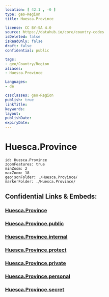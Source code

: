 ```yaml
---
location: [ 42.1 , -0 ] 
type: geo-Region
title: Huesca.Province

license: CC BY-SA 4.0
source: https://datahub.io/core/country-codes
isDeleted: false
isReadOnly: false
draft: false
confidential: public

tags:
- geo/Country/Region
aliases:
- Huesca.Province

Languages:
- de

cssclasses: geo-Region
publish: true
linkTitle: 
keywords: 
layout: 
publishDate: 
expiryDate: 
---
```


# Huesca.Province

```leaflet
id: Huesca.Province
zoomFeatures: true 
minZoom: 2 
maxZoom: 18
geojsonFolder: ./Huesca.Province/
markerFolder: ./Huesca.Province/
```


## Confidential Links & Embeds: 

### [Huesca.Province](/_Standards/Earth/Continent/Europe/Europe~South/Spain/Provinces~Spain/Aragon/Huesca.Province.md) 

### [Huesca.Province.public](/_public/Earth/Continent/Europe/Europe~South/Spain/Provinces~Spain/Aragon/Huesca.Province.public.md) 

### [Huesca.Province.internal](/_internal/Earth/Continent/Europe/Europe~South/Spain/Provinces~Spain/Aragon/Huesca.Province.internal.md) 

### [Huesca.Province.protect](/_protect/Earth/Continent/Europe/Europe~South/Spain/Provinces~Spain/Aragon/Huesca.Province.protect.md) 

### [Huesca.Province.private](/_private/Earth/Continent/Europe/Europe~South/Spain/Provinces~Spain/Aragon/Huesca.Province.private.md) 

### [Huesca.Province.personal](/_personal/Earth/Continent/Europe/Europe~South/Spain/Provinces~Spain/Aragon/Huesca.Province.personal.md) 

### [Huesca.Province.secret](/_secret/Earth/Continent/Europe/Europe~South/Spain/Provinces~Spain/Aragon/Huesca.Province.secret.md)


